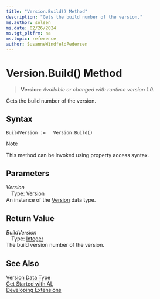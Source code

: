 ```yaml
---
title: "Version.Build() Method"
description: "Gets the build number of the version."
ms.author: solsen
ms.date: 02/26/2024
ms.tgt_pltfrm: na
ms.topic: reference
author: SusanneWindfeldPedersen
---
```

[//]: # (START>DO_NOT_EDIT)
[//]: # (IMPORTANT:Do not edit any of the content between here and the END>DO_NOT_EDIT.)
[//]: # (Any modifications should be made in the .xml files in the ModernDev repo.)
# Version.Build() Method
> **Version**: _Available or changed with runtime version 1.0._

Gets the build number of the version.


## Syntax
```AL
BuildVersion :=   Version.Build()
```
> [!NOTE]
> This method can be invoked using property access syntax.
## Parameters
*Version*  
&emsp;Type: [Version](version-data-type.md)  
An instance of the [Version](version-data-type.md) data type.  

## Return Value
*BuildVersion*  
&emsp;Type: [Integer](../integer/integer-data-type.md)  
The build version number of the version.


[//]: # (IMPORTANT: END>DO_NOT_EDIT)
## See Also
[Version Data Type](version-data-type.md)  
[Get Started with AL](../../devenv-get-started.md)  
[Developing Extensions](../../devenv-dev-overview.md)